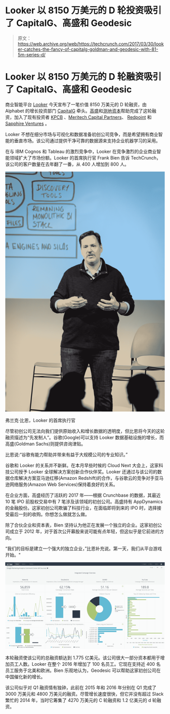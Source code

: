 # Looker 以 8150 万美元的 D 轮投资吸引了 CapitalG、高盛和 Geodesic

> 原文：<https://web.archive.org/web/https://techcrunch.com/2017/03/30/looker-catches-the-fancy-of-capitalg-goldman-and-geodesic-with-81-5m-series-d/>

# Looker 以 8150 万美元的 D 轮融资吸引了 CapitalG、高盛和 Geodesic

商业智能平台 [Looker](https://web.archive.org/web/20230322160428/https://looker.com/) 今天宣布了一笔价值 8150 万美元的 D 轮融资，由 Alphabet 的增长投资部门 [CapitalG](https://web.archive.org/web/20230322160428/https://capitalg.com/) 牵头。[高盛](https://web.archive.org/web/20230322160428/http://www.goldmansachs.com/)和[测地资本](https://web.archive.org/web/20230322160428/http://geodesiccap.com/en/)帮助完成了这轮融资，加入了现有投资者 [KPCB](https://web.archive.org/web/20230322160428/http://www.kpcb.com/) 、[Meritech Capital Partners](https://web.archive.org/web/20230322160428/http://www.meritechcapital.com/)、 [Redpoint](https://web.archive.org/web/20230322160428/http://www.redpoint.com/) 和 [Sapphire Ventures](https://web.archive.org/web/20230322160428/http://sapphireventures.com/) 。

Looker 不想在细分市场与可视化和数据准备初创公司竞争，而是希望拥有商业智能的垂直市场。该公司通过提供干净可靠的数据源来支持企业机器学习的采用。

在与 IBM Cognos 和 Tableau 的激烈竞争中，Looker 在竞争激烈的企业商业智能领域扩大了市场份额。Looker 的首席执行官 Frank Bien 告诉 TechCrunch，该公司的客户数量在去年翻了一番，从 400 人增加到 800 人。

![](img/c9db4ec162991e8ef8ac71b035564589.png)

弗兰克·比恩，Looker 的首席执行官

尽管初创公司无法向我们提供原始收入和增长数据的透明度，但比恩将今天的这轮融资描述为“先发制人”。谷歌(Google)可以支持 Looker 数据基础设施的增长，而高盛(Goldman Sachs)则提供咨询津贴。

比恩说:“谷歌有能力帮助并带来有益于大规模公司的专业知识。”

谷歌和 Looker 的关系并不新鲜。在本月早些时候的 Cloud Next 大会上，这家科技公司授予 Looker 全球解决方案创新合作伙伴奖。Looker 还通过与该公司的数据仓库解决方案亚马逊红移(Amazon Redshift)的合作，与谷歌云的竞争对手亚马逊网络服务(Amazon Web Services)保持着良好的关系。

在企业方面，高盛经历了活跃的 2017 年——根据 Crunchbase 的数据，其最近 10 笔 IPO 前股权交易中有 7 笔涉及该领域的初创公司。高盛持有 AppDynamics 的金融股份。这家初创公司欺骗了科技行业，在面临即将到来的 IPO 时，选择接受最后一刻的收购。你想怎么做就怎么做。

除了合伙企业和资本表，Bien 坚持认为他正在发展一个独立的企业。这家初创公司成立于 2012 年，对于首次公开募股来说可能有点年轻，但这似乎是它前进的方向。

“我们的目标是建立一个强大的独立企业，”比恩补充说。第一天，我们从平台游戏开始。"

![](img/6f9b406b1de75645bb7f03d735726dd6.png)

本轮融资使该公司的总融资额达到 1.775 亿美元。该公司很大一部分资本都用于增加员工人数。Looker 在整个 2016 年增加了 100 名员工。它现在支持近 400 名员工服务于北美和欧洲。Bien 乐观地认为，Geodesic 可以帮助这家初创公司在中国催化新的增长。

该公司似乎对 Q1 融资情有独钟，此前在 2015 年和 2016 年分别在 Q1 完成了 3000 万美元和 4800 万美元的融资。尽管增长速度很快，但它并没有超过 Slack 繁忙的 2014 年，当时它筹集了 4270 万美元的 C 轮融资和 1.2 亿美元的 d 轮融资。